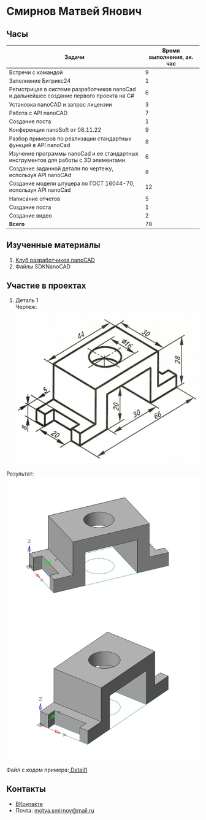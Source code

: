 # Смирнов Матвей Янович

## Часы

|Задачи|Время выполнения, ак. час|
|----------------|----------------|
|Встречи с командой | 9|
|Заполнение Битрикс24 | 1|
|Регистрицая в системе разработчиков nanoCad и дальнейшее создание первого проекта на С# | 6|
|Установка nanoCAD и запрос лицензии | 3|
|Работа с API nanoCAD | 7|
|Создание поста | 1|
|Конференция nanoSoft от 08.11.22 | 9|
|Разбор примеров по реализации стандартных функций в API nanoCad | 8|
|Изучение программы nanoCad и ее стандартных инструментов для работы с 3D элементами | 6|
|Создание заданной детали по чертежу, используя API nanoCAd | 8|
|Создание модели штуцера по ГОСТ 16044-70, используя API nanoCad | 12|
|Написание отчетов | 5|
|Создание поста | 1|
|Создание видео | 2|
|**Всего** | 78|


## Изученные материалы
1. [Клуб разработчиков nanoCAD](https://developer.nanocad.ru/main.html)
2. Файлы SDKNanoCAD

## Участие в проектах

1. Деталь 1<br>
Чертеж:
![](Img_Smirnov/%D0%A1%D0%BC%D0%B8%D1%80%D0%BD%D0%BE%D0%B2-%D0%A7%D0%B5%D1%80%D1%82%D0%B5%D0%B6.jpg)

Результат:
![](Img_Smirnov/%D0%A1%D0%BC%D0%B8%D1%80%D0%BD%D0%BE%D0%B21.jpg)
![](Img_Smirnov/%D0%A1%D0%BC%D0%B8%D1%80%D0%BD%D0%BE%D0%B22.jpg)

Файл с кодом примера:[ Detail1](https://github.com/NanoCAD-Mospolytech/NanoCAD-IngeneringSoft/tree/main/%D0%9C%D0%B0%D1%82%D0%B5%D1%80%D0%B8%D0%B0%D0%BB%D1%8B/Detail1)

## Контакты 
- [ВКонтакте](https://vk.com/taptheyota)
- Почта: motya.smirnov@mail.ru
